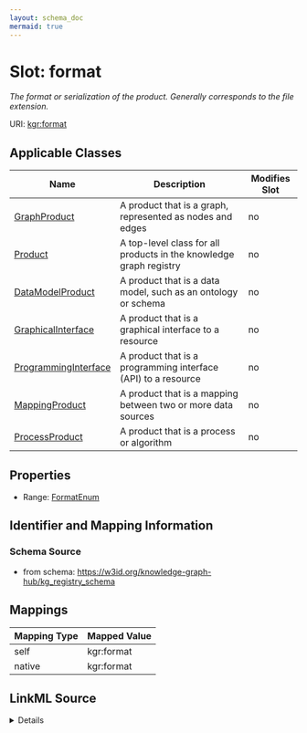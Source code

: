 ```yaml
---
layout: schema_doc
mermaid: true
---
```




# Slot: format


_The format or serialization of the product. Generally corresponds to the file extension._





URI: [kgr:format](https://w3id.org/bridge2ai/data-sheets-schema/format)



<!-- no inheritance hierarchy -->





## Applicable Classes

| Name | Description | Modifies Slot |
| --- | --- | --- |
| [GraphProduct](GraphProduct.html) | A product that is a graph, represented as nodes and edges |  no  |
| [Product](Product.html) | A top-level class for all products in the knowledge graph registry |  no  |
| [DataModelProduct](DataModelProduct.html) | A product that is a data model, such as an ontology or schema |  no  |
| [GraphicalInterface](GraphicalInterface.html) | A product that is a graphical interface to a resource |  no  |
| [ProgrammingInterface](ProgrammingInterface.html) | A product that is a programming interface (API) to a resource |  no  |
| [MappingProduct](MappingProduct.html) | A product that is a mapping between two or more data sources |  no  |
| [ProcessProduct](ProcessProduct.html) | A product that is a process or algorithm |  no  |







## Properties

* Range: [FormatEnum](FormatEnum.html)





## Identifier and Mapping Information







### Schema Source


* from schema: https://w3id.org/knowledge-graph-hub/kg_registry_schema




## Mappings

| Mapping Type | Mapped Value |
| ---  | ---  |
| self | kgr:format |
| native | kgr:format |




## LinkML Source

<details>
```yaml
name: format
description: The format or serialization of the product. Generally corresponds to
  the file extension.
from_schema: https://w3id.org/knowledge-graph-hub/kg_registry_schema
rank: 1000
alias: format
owner: Product
domain_of:
- Product
range: FormatEnum

```
</details>
